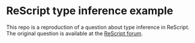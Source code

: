 # ReScript type inference example
This repo is a reproduction of a question about type inference in ReScript. The original question is available at the [ReScript forum](https://forum.rescript-lang.org/t/trying-to-understand-type-inference-and-stumbling-on-this-formik-example/2593).
